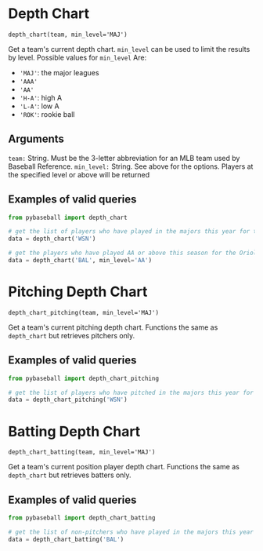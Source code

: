# Depth Chart

`depth_chart(team, min_level='MAJ')`

Get a team's current depth chart. `min_level` can be used to limit the results by level. Possible values for `min_level`
Are:
- `'MAJ'`: the major leagues
- `'AAA'`
- `'AA'`
- `'H-A'`: high A
- `'L-A'`: low A
- `'ROK'`: rookie ball

## Arguments
`team:` String. Must be the 3-letter abbreviation for an MLB team used by Baseball Reference.
`min_level:` String. See above for the options. Players at the specified level or above will be returned

## Examples of valid queries

```python
from pybaseball import depth_chart

# get the list of players who have played in the majors this year for the Nationals 
data = depth_chart('WSN')

# get the players who have played AA or above this season for the Orioles
data = depth_chart('BAL', min_level='AA')

```
# Pitching Depth Chart

`depth_chart_pitching(team, min_level='MAJ')`

Get a team's current pitching depth chart. Functions the same as `depth_chart` but retrieves pitchers only.

## Examples of valid queries

```python
from pybaseball import depth_chart_pitching

# get the list of players who have pitched in the majors this year for the Nationals 
data = depth_chart_pitching('WSN')

```

# Batting Depth Chart

`depth_chart_batting(team, min_level='MAJ')`

Get a team's current position player depth chart. Functions the same as `depth_chart` but retrieves batters only.

## Examples of valid queries

```python
from pybaseball import depth_chart_batting

# get the list of non-pitchers who have played in the majors this year for the Orioles 
data = depth_chart_batting('BAL')

```